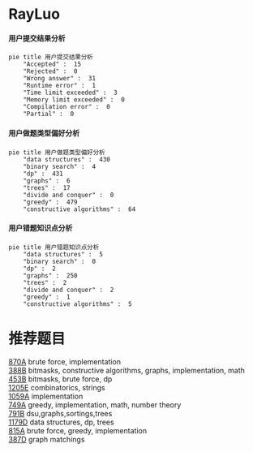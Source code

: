 # RayLuo

<!-- tabs:start -->



#### **用户提交结果分析**

```mermaid
pie title 用户提交结果分析
    "Accepted" :  15
    "Rejected" :  0
    "Wrong answer" :  31
    "Runtime error" :  1
    "Time limit exceeded" :  3
    "Memory limit exceeded" :  0
    "Compilation error" :  0
    "Partial" :  0
```

#### **用户做题类型偏好分析**

```mermaid
pie title 用户做题类型偏好分析
    "data structures" :  430
    "binary search" :  4
    "dp" :  431
    "graphs" :  6
    "trees" :  17
    "divide and conquer" :  0
    "greedy" :  479
    "constructive algorithms" :  64
```
#### **用户错题知识点分析**

```mermaid
pie title 用户错题知识点分析
    "data structures" :  5
    "binary search" :  0
    "dp" :  2
    "graphs" :  250
    "trees" :  2
    "divide and conquer" :  2
    "greedy" :  1
    "constructive algorithms" :  5
```



<!-- tabs:end -->
# 推荐题目
[870A](https://codeforces.com/contest/870/problem/A)		brute force,
                        implementation		  
[388B](https://codeforces.com/contest/388/problem/B)		bitmasks,
                        constructive algorithms,
                        graphs,
                        implementation,
                        math		  
[453B](https://codeforces.com/contest/453/problem/B)		bitmasks,
                        brute force,
                        dp		  
[1205E](https://codeforces.com/contest/1205/problem/E)		combinatorics,
                        strings		  
[1059A](https://codeforces.com/contest/1059/problem/A)		implementation		  
[749A](https://codeforces.com/contest/749/problem/A)		greedy,
                        implementation,
                        math,
                        number theory		  
[791B](https://codeforces.com/contest/791/problem/B)		dsu,graphs,sortings,trees		  
[1179D](https://codeforces.com/contest/1179/problem/D)		data structures,
                        dp,
                        trees		  
[815A](https://codeforces.com/contest/815/problem/A)		brute force,
                        greedy,
                        implementation		  
[387D](https://codeforces.com/contest/387/problem/D)		graph matchings		  
